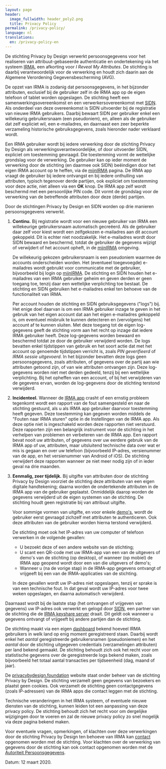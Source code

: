 ```yaml
---
layout: page
header:
  image_fullwidth: header_poly2.png
  title: Privacy Policy
permalink: /privacy-policy/
language: nl
translations:
  en: /privacy-policy-en
---
```


De stichting Privacy by Design verwerkt persoonsgegevens voor het
realiseren van attribuut-gebaseerde authenticatie en ondertekening via
het systeem [IRMA](/irma), een afkorting voor *I Reveal My Attributes*.
De stichting is daarbij verantwoordelijk voor de verwerking en houdt
zich daarin aan de Algemene Verordening Gegevensbescherming (AVG).

De opzet van IRMA is zodanig dat persoonsgegevens, in het bijzonder
attributen, exclusief bij de gebruiker zelf in de IRMA app op de eigen
telefoon of tablet worden opgeslagen.  De stichting heeft een
samenwerkingsovereenkomst en een verwerkersovereenkomst met
[SIDN](https://www.sidn.nl/nieuws-en-blogs/sidn-en-privacy-by-design-bundelen-krachten-voor-privacyvriendelijke-elektronische-identiteiten-via-irma).
Als onderdeel van deze overeenkomst is SIDN uitvoerder bij de
registratie van nieuwe IRMA gebruikers.  Daarbij bewaart SIDN per
gebruiker enkel een willekeurig gebruikersnaam (een pseudoniem), en,
alleen als de gebruiker dat zelf expliciet wil, een e-mailadres, en
daarnaast een zeer beperkte verzameling historische gebruiksgegevens,
zoals hieronder nader verklaard wordt.

Een IRMA gebruiker wordt bij iedere verwerking door de stichting
Privacy by Design als verwerkingsverantwoordelijke, of door uitvoerder
SIDN, expliciet om toestemming gevraagd. Die toestemming vormt de
wettelijke grondslag voor de verwerking. De gebruiker kan op ieder
moment de verwerking door de stichting (en daarmee ook SIDN)
beëindigen door het eigen IRMA account op te heffen, via de
[mijnIRMA](/mijnirma) pagina. De IRMA app vraagt de gebruiker bij
iedere ontvangst en bij iedere onthulling van attributen, typisch
tegenover derde partijen, ook expliciet om toestemming voor deze
actie, niet alleen via een **OK** knop.  De IRMA app zelf wordt
beschermd met een persoonlijke PIN code. Dit vormt de grondslag voor
de verwerking van de betreffende attributen door deze (derde)
partijen.

Door de stichtingen Privacy by Design en SIDN worden op drie manieren
persoonsgegevens verwerkt.

1. **Continu.** Bij registratie wordt voor een nieuwe gebruiker van
   IRMA een willekeurige gebruikersnaam automatisch gecreëerd. Als de
   gebruiker daar zelf voor kiest wordt een zelfgekozen e-mailadres
   aan dit account gekoppeld. Dit is echter niet noodzakelijk. Het
   e-mailadres wordt door SIDN bewaard en beschermd, totdat de
   gebruiker de gegevens wijzigt of verwijdert of het account opheft,
   in de [mijnIRMA](/mijnirma) omgeving.

   De willekeurig gekozen gebruikersnaam is een pseudoniem waarmee de
   accounts onderscheiden worden. Het (eventueel toegevoegde) e-mailadres
   wordt gebruikt voor communicatie met de gebruiker,
   bijvoorbeeld bij login op [mijnIRMA](/mijnirma). De stichting en
   SIDN houden het e-mailadres van een IRMA gebruiker geheim en geven
   derden er geen toegang toe, tenzij daar een wettelijke verplichting
   toe bestaat. De stichting en SIDN gebruiken het e-mailadres enkel
   ten behoeve van de functionaliteit van IRMA.

   Per account houden de stichting en SIDN gebruiksgegevens ("logs")
   bij. Het enige doel daarvan is om een IRMA gebruiker inzage te
   geven in het gebruik van het eigen account dat aan het eigen e-mailadres
   gekoppeld is, om eventueel misbruik te kunnen detecteren en
   (vervolgens) het account af te kunnen sluiten. Met deze toegang tot
   de eigen log-gegevens geeft de stichting vorm aan het recht op
   inzage dat iedere IRMA gebruiker heeft. Deze log-gegevens worden
   bewaard en beschermd totdat ze door de gebruiker verwijderd
   worden. De logs bevatten enkel tijdstippen van gebruik en het soort
   actie dat met het account op genoemde tijdstippen verricht is,
   zoals *PIN geverifieerd* of *IRMA sessie uitgevoerd*. In het
   bijzonder bevatten deze logs geen persoonsgegevens, zoals
   attributen, of gegevens over de partij aan wie attributen getoond
   zijn, of van wie attributen ontvangen zijn. Deze log-gegevens
   worden niet met derden gedeeld, tenzij bij een wettelijke
   verplichting. Bij het opheffen van een account, of bij het
   verwijderen van de gegevens ervan, worden de log-gegevens door de
   stichting terstond verwijderd.

2. **Incidenteel.** Wanneer de [IRMA app](/download) crasht of een
   ernstig probleem tegenkomt wordt een rapport van de fout samengesteld
   en naar de stichting gestuurd, als u als IRMA app gebruiker daarvoor
   toestemming heeft gegeven. Deze toestemming kan gegeven worden middels
   de "Fouten naar IRMA sturen" optie in de Instellingen van de IRMA app.
   Als deze optie niet is ingeschakeld worden deze rapporten niet verstuurd.
   Deze rapporten zijn een
   belangrijk instrument voor de stichting in het verhelpen van problemen
   en verbeteren van de IRMA app. Een rapport bevat nooit uw
   attributen, of gegevens over uw eerdere gebruik van de IRMA app of uw,
   attributen, maar uitsluitend technische data over wat er mis is gegaan en 
   over uw telefoon (bijvoorbeeld IP-adres, versienummer van de app, en het
   versienummer van Android of iOS). De stichting verwijdert deze rapporten
   wanneer ze niet meer nodig zijn of in ieder geval na drie maanden.

3. **Eenmalig, zeer tijdelijk.** Bij uitgifte van attributen door de
   stichting Privacy by Design voorziet de stichting deze attributen
   van een eigen digitale handtekening; daarna worden de ondertekende
   attributen in de IRMA app van de gebruiker geplaatst. Onmiddelijk
   daarop worden de gegevens verwijderd uit de eigen systemen van de
   stichting. De stichting houdt geen registratie bij van attribuut
   uitgifte.

   Voor sommige vormen van uitgifte, en voor enkele <a href="/demo/">demo's</a>,
   wordt de gebruiker eerst gevraagd zichzelf met attributen te authenticeren. Ook deze
   attributen van de gebruiker worden hierna terstond verwijderd.

   De stichting moet ook het IP-adres van uw computer of telefoon
   verwerken in de volgende gevallen:

   * U bezoekt deze of een andere website van de stichting;
   * U scant een QR-code met uw IRMA-app van een van de uitgevers of demo's
     van de stichting (op desktop), of wanneer (op mobiel) de IRMA app geopend
     wordt door een van die uitgevers of demo's;
   * Wanneer u (na de vorige stap) in de IRMA-app gegevens ontvangt of vrijgeeft
     bij een van de IRMA-applicaties van de stichting.

   In deze gevallen wordt uw IP-adres niet opgeslagen, tenzij er sprake is van
   een technische fout. In dat geval wordt uw IP-adres voor twee weken opgeslagen,
   en daarna automatisch verwijderd.

Daarnaast wordt bij de laatste stap (het ontvangen of vrijgeven van gegevens)
uw IP-adres ook verwerkt en gelogd door [SIDN](https://sidn.nl), een partner
van de stichting die de [IRMA keyshare server](/irma-uitleg/#motorkap) draait.
Dit geldt ook wanneer u gegevens ontvangt of vrijgeeft bij andere partijen
dan de stichting.

De stichting maakt via een eigen [dashboard](/dashboard/)
bekend hoeveel IRMA gebruikers in welk land op enig moment
geregistreerd staan. Daarbij wordt enkel het *aantal* geregistreerde
gebruikersnamen (pseudoniemen) en het *aantal* door de stichting
uitgegeven credentials (verzamelingen attributen) per land bekend
gemaakt. De stichting behoudt zich ook het recht voor om statistische
gegevens over de geregistreerde logs bekend maken, zoals bijvoorbeeld
het totaal aantal transacties per tijdseenheid (dag, maand of jaar).

De [privacybydesign.foundation](https://privacybydesign.foundation)
website staat onder beheer van de stichting Privacy by Design. De
stichting verzamelt geen gegevens van bezoekers en plaatst geen
cookies. Ook verzamelt de stichting geen contactgegevens (zoals
IP-adressen) van de IRMA apps die contact leggen met de stichting.

Technische veranderingen in het IRMA systeem, of eventuele nieuwe
diensten van de stichting, kunnen leiden tot een aanpassing van deze
privacy policy. De stichting behoudt zich het recht voor om dergelijke
wijzigingen door te voeren en zal de nieuwe privacy policy zo snel
mogelijk via deze pagina bekend maken.

Voor eventuele vragen, opmerkingen, of klachten over deze verwerkingen
door de stichting Privacy by Design ten behoeve van IRMA kan
[contact](/contact) opgenomen worden met de stichting. Voor klachten
over de verwerking van gegevens door de stichting kan ook contact
opgenomen worden met de [Autoriteit
Persoonsgegevens](https://autoriteitpersoonsgegevens.nl).

Datum: 12 maart 2020.
